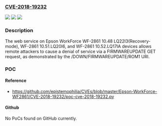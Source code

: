 ### [CVE-2018-19232](https://cve.mitre.org/cgi-bin/cvename.cgi?name=CVE-2018-19232)
![](https://img.shields.io/static/v1?label=Product&message=n%2Fa&color=blue)
![](https://img.shields.io/static/v1?label=Version&message=n%2Fa&color=blue)
![](https://img.shields.io/static/v1?label=Vulnerability&message=n%2Fa&color=brighgreen)

### Description

The web service on Epson WorkForce WF-2861 10.48 LQ22I3(Recovery-mode), WF-2861 10.51.LQ20I6, and WF-2861 10.52.LQ17IA devices allows remote attackers to cause a denial of service via a FIRMWAREUPDATE GET request, as demonstrated by the /DOWN/FIRMWAREUPDATE/ROM1 URI.

### POC

#### Reference
- https://github.com/epistemophilia/CVEs/blob/master/Epson-WorkForce-WF2861/CVE-2018-19232/poc-cve-2018-19232.py

#### Github
No PoCs found on GitHub currently.

